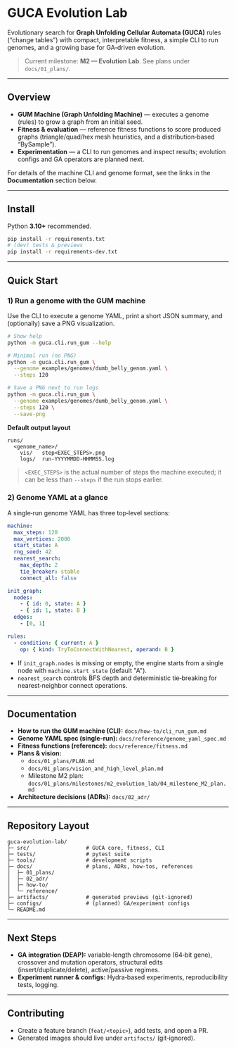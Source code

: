 # GUCA Evolution Lab

Evolutionary search for **Graph Unfolding Cellular Automata (GUCA)** rules (“change tables”) with compact, interpretable fitness, a simple CLI to run genomes, and a growing base for GA‑driven evolution.

> Current milestone: **M2 — Evolution Lab**. See plans under `docs/01_plans/`.

---

## Overview

- **GUM Machine (Graph Unfolding Machine)** — executes a genome (rules) to grow a graph from an initial seed.
- **Fitness & evaluation** — reference fitness functions to score produced graphs (triangle/quad/hex mesh heuristics, and a distribution‑based “BySample”).
- **Experimentation** — a CLI to run genomes and inspect results; evolution configs and GA operators are planned next.

For details of the machine CLI and genome format, see the links in the **Documentation** section below.

---

## Install

Python **3.10+** recommended.

```bash
pip install -r requirements.txt
# (dev) tests & previews
pip install -r requirements-dev.txt
```

---

## Quick Start

### 1) Run a genome with the GUM machine

Use the CLI to execute a genome YAML, print a short JSON summary, and (optionally) save a PNG visualization.

```bash
# Show help
python -m guca.cli.run_gum --help

# Minimal run (no PNG)
python -m guca.cli.run_gum \
  --genome examples/genomes/dumb_belly_genom.yaml \
  --steps 120

# Save a PNG next to run logs
python -m guca.cli.run_gum \
  --genome examples/genomes/dumb_belly_genom.yaml \
  --steps 120 \
  --save-png
```

**Default output layout**

```
runs/
  <genome_name>/
    vis/   step<EXEC_STEPS>.png
    logs/  run-YYYYMMDD-HHMMSS.log
```

> `<EXEC_STEPS>` is the actual number of steps the machine executed; it can be less than `--steps` if the run stops earlier.

### 2) Genome YAML at a glance

A single‑run genome YAML has three top‑level sections:

```yaml
machine:
  max_steps: 120
  max_vertices: 2000
  start_state: A
  rng_seed: 42
  nearest_search:
    max_depth: 2
    tie_breaker: stable
    connect_all: false

init_graph:
  nodes:
    - { id: 0, state: A }
    - { id: 1, state: B }
  edges:
    - [0, 1]

rules:
  - condition: { current: A }
    op: { kind: TryToConnectWithNearest, operand: B }
```

- If `init_graph.nodes` is missing or empty, the engine starts from a single node with `machine.start_state` (default "A").
- `nearest_search` controls BFS depth and deterministic tie‑breaking for nearest‑neighbor connect operations.

---

## Documentation

- **How to run the GUM machine (CLI):** `docs/how-to/cli_run_gum.md`
- **Genome YAML spec (single‑run):** `docs/reference/genome_yaml_spec.md`
- **Fitness functions (reference):** `docs/reference/fitness.md`
- **Plans & vision:**  
  - `docs/01_plans/PLAN.md`  
  - `docs/01_plans/vision_and_high_level_plan.md`  
  - Milestone M2 plan: `docs/01_plans/milestones/m2_evolution_lab/04_milestone_M2_plan.md`
- **Architecture decisions (ADRs):** `docs/02_adr/`

---

## Repository Layout

```
guca-evolution-lab/
├─ src/                  # GUCA core, fitness, CLI
├─ tests/                # pytest suite
├─ tools/                # development scripts
├─ docs/                 # plans, ADRs, how‑tos, references
│  ├─ 01_plans/
│  ├─ 02_adr/
│  ├─ how-to/
│  └─ reference/
├─ artifacts/            # generated previews (git‑ignored)
├─ configs/              # (planned) GA/experiment configs
└─ README.md
```

---

## Next Steps

- **GA integration (DEAP):** variable‑length chromosome (64‑bit gene), crossover and mutation operators, structural edits (insert/duplicate/delete), active/passive regimes.
- **Experiment runner & configs:** Hydra‑based experiments, reproducibility tests, logging.

---

## Contributing

- Create a feature branch (`feat/<topic>`), add tests, and open a PR.
- Generated images should live under `artifacts/` (git‑ignored).
